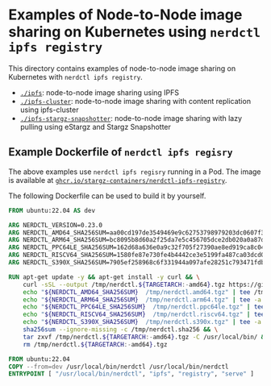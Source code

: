 # Examples of Node-to-Node image sharing on Kubernetes using `nerdctl ipfs registry`

This directory contains examples of node-to-node image sharing on Kubernetes with `nerdctl ipfs registry`.

- [`./ipfs`](./ipfs): node-to-node image sharing using IPFS
- [`./ipfs-cluster`](./ipfs-cluster): node-to-node image sharing with content replication using ipfs-cluster
- [`./ipfs-stargz-snapshotter`](./ipfs-stargz-snapshotter): node-to-node image sharing with lazy pulling using eStargz and Stargz Snapshotter

## Example Dockerfile of `nerdctl ipfs regisry`

The above examples use `nerdctl ipfs regisry` running in a Pod.
The image is available at [`ghcr.io/stargz-containers/nerdctl-ipfs-registry`](https://github.com/orgs/stargz-containers/packages/container/package/nerdctl-ipfs-registry).

The following Dockerfile can be used to build it by yourself.

```Dockerfile
FROM ubuntu:22.04 AS dev

ARG NERDCTL_VERSION=0.23.0
ARG NERDCTL_AMD64_SHA256SUM=aa00cd197de3549469e9c62753798979203dc0607f3e60f119ed632478244553
ARG NERDCTL_ARM64_SHA256SUM=bc8095b8d60a2f25da7e5c456705dce2db020a0a87d003093550994618189ea3
ARG NERDCTL_PPC64LE_SHA256SUM=162d68a636e0a9c32f705f27390ae8ed919ca8c0442832909ebf3c0e5a884fac
ARG NERDCTL_RISCV64_SHA256SUM=1580fe87e730fe4b4442ce3e5199fa487ca03dcd0761f0bfa3c7603e4be10372
ARG NERDCTL_S390X_SHA256SUM=7905ef258968c6f331944a097afe28251c793471fdbc4b7e87aae63f999e8098

RUN apt-get update -y && apt-get install -y curl && \
    curl -sSL --output /tmp/nerdctl.${TARGETARCH:-amd64}.tgz https://github.com/containerd/nerdctl/releases/download/v${NERDCTL_VERSION}/nerdctl-${NERDCTL_VERSION}-linux-${TARGETARCH:-amd64}.tar.gz && \
    echo "${NERDCTL_AMD64_SHA256SUM}  /tmp/nerdctl.amd64.tgz" | tee /tmp/nerdctl.sha256 && \
    echo "${NERDCTL_ARM64_SHA256SUM}  /tmp/nerdctl.arm64.tgz" | tee -a /tmp/nerdctl.sha256 && \
    echo "${NERDCTL_PPC64LE_SHA256SUM}  /tmp/nerdctl.ppc64le.tgz" | tee -a /tmp/nerdctl.sha256 && \
    echo "${NERDCTL_RISCV64_SHA256SUM}  /tmp/nerdctl.riscv64.tgz" | tee -a /tmp/nerdctl.sha256 && \
    echo "${NERDCTL_S390X_SHA256SUM}  /tmp/nerdctl.s390x.tgz" | tee -a /tmp/nerdctl.sha256 && \
    sha256sum --ignore-missing -c /tmp/nerdctl.sha256 && \
    tar zxvf /tmp/nerdctl.${TARGETARCH:-amd64}.tgz -C /usr/local/bin/ && \
    rm /tmp/nerdctl.${TARGETARCH:-amd64}.tgz

FROM ubuntu:22.04
COPY --from=dev /usr/local/bin/nerdctl /usr/local/bin/nerdctl
ENTRYPOINT [ "/usr/local/bin/nerdctl", "ipfs", "registry", "serve" ]
```

